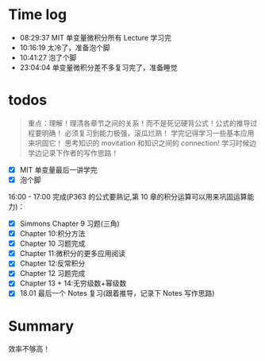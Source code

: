 # Time log

- 08:29:37 MIT 单变量微积分所有 Lecture 学习完
- 10:16:19 太冷了，准备泡个脚
- 10:41:27 泡了个脚
- 23:04:04 单变量微积分差不多复习完了，准备睡觉

# todos

> 重点：理解！理清各章节之间的关系！而不是死记硬背公式！公式的推导过程要明确！
> 必须复习到能力极强，滚瓜烂熟！
> 学完记得学习一些基本应用来巩固它！
> 思考知识的 movitation 和知识之间的 connection!
> 学习时候边学边记录下作者的写作思路！

- [x] MIT 单变量最后一讲学完
- [x] 泡个脚

16:00 - 17:00 完成(P363 的公式要熟记,第 10 章的积分运算可以用来巩固运算能力)：

- [x] Simmons Chapter 9 习题(三角)
- [x] Chapter 10:积分方法
- [x] Chapter 10 习题完成
- [x] Chapter 11:微积分的更多应用阅读
- [x] Chapter 12:反常积分
- [x] Chapter 12 习题完成
- [x] Chapter 13 + 14:无穷级数+幂级数
- [x] 18.01 最后一个 Notes 复习(跟着推导，记录下 Notes 写作思路)

# Summary

效率不够高！
